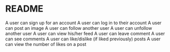# README
A user can sign up for an account
A user can log in to their account
A user can post an image
A user can follow another user
A user can unfollow another user
A user can view his/her feed
A user can leave comment
A user can see comments
A user can like/dislike (if liked previously) posts
A user can view the number of likes on a post
